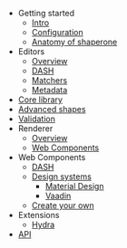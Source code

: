 * Getting started
  * [Intro](overview.md "Shaperone | Intro")
  * [Configuration](configuration.md "Shaperone | Configuration")
  * [Anatomy of shaperone](anatomy.md "Shaperone | Anatomy")
* Editors
  * [Overview](editors.md "Shaperone | Editors")
  * [DASH](editors/dash.md "Shaperone | DASH")
  * [Matchers](editors/matchers.md "Shaperone | Editor matchers")
  * [Metadata](editors/metadata.md "Shaperone | Editor metadata")
* [Core library](core.md "Shaperone | Core")
* [Advanced shapes](advanced.md "Shaperone | Advanced")
* [Validation](validation.md "Shaperone | Validation")
* Renderer
  * [Overview](renderer/core.md)
  * [Web Components](renderer/web-components.md)
* Web Components
  * [DASH](components/dash.md "Shaperone | Component | DASH")
  * [Design systems](components/design-systems/ "Shaperone | Components | Design system")
    * [Material Design](components/design-systems/material.md "Shaperone | Components | Material Design")
    * [Vaadin](components/design-systems/vaddin.md "Shaperone | Components | Vaadin")
  * [Create your own](components/implement.md "Shaperone | Implementing components")
* Extensions
  * [Hydra](extensions/hydra.md "Shaperone | Hydra") 
* [API](/api)
